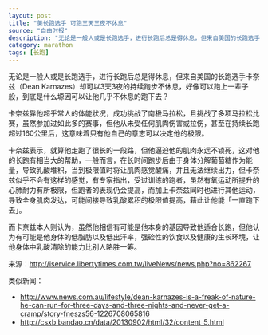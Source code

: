 ```yaml
---
layout: post
title: "美长跑选手 可跑三天三夜不休息"
source: "自由时报"
description: "无论是一般人或是长跑选手，进行长跑后总是得休息，但来自美国的长跑选手卡奈兹（Dean Karnazes）却可以3天3夜的持续跑步不休息，好像可以跑上一辈子般，到底是什么塬因可以让他几乎不休息的跑下去？"
category: marathon
tags: [长跑]
---
```


无论是一般人或是长跑选手，进行长跑后总是得休息，但来自美国的长跑选手卡奈兹（Dean Karnazes）却可以3天3夜的持续跑步不休息，好像可以跑上一辈子般，到底是什么塬因可以让他几乎不休息的跑下去？

卡奈兹靠他超乎常人的体能状况，成功挑战了南极马拉松，且挑战了多项马拉松比赛，虽然参加过如此多的赛事，但他从未受任何肌肉伤害或拉伤，甚至在持续长跑超过160公里后，这意味着只有他自己的意志可以决定他的极限。

卡奈兹表示，就算他走跑了很长的一段路，但他逼迫他的肌肉永远不锁死，这对他的长跑有相当大的帮助，一般而言，在长时间跑步后由于身体分解葡萄糖作为能量，导致乳酸堆积，当到极限值时将让肌肉感觉酸痛，并且无法继续出力，但卡奈兹似乎不会有这样的感觉，有专家指出，受过训练的跑者，虽然有氧运动所提升的心肺耐力有所极限，但跑者的表现仍会提高，而加上卡奈兹同时也进行其他运动，导致全身肌肉发达，可能间接导致乳酸累积的极限值提高，藉此让他能「一直跑下去」。

而卡奈兹本人则认为，虽然他相信有可能是他本身的基因导致他适合长跑，但他认为有可能是他身体的低脂肪以及低出汗率，强硷性的饮食以及健康的生长环境，让他身体中乳酸清除的能力比别人略胜一筹。 

来源：http://iservice.libertytimes.com.tw/liveNews/news.php?no=862267

类似新闻：

* http://www.news.com.au/lifestyle/dean-karnazes-is-a-freak-of-nature-he-can-run-for-three-days-and-three-nights-and-never-get-a-cramp/story-fneszs56-1226708065816
* http://csxb.bandao.cn/data/20130902/html/32/content_5.html